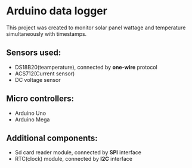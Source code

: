 # Arduino data logger

This project was created to monitor solar panel wattage and temperature simultaneously with timestamps.

## Sensors used: 
  - DS18B20(teamperature), connected by **one-wire** protocol
  - ACS712(Current sensor)
  - DC voltage sensor

## Micro controllers:
  - Arduino Uno
  - Arduino Mega

## Additional components:
  - Sd card reader module, connected by **SPI** interface
  - RTC(clock) module, connected by **I2C** interface
